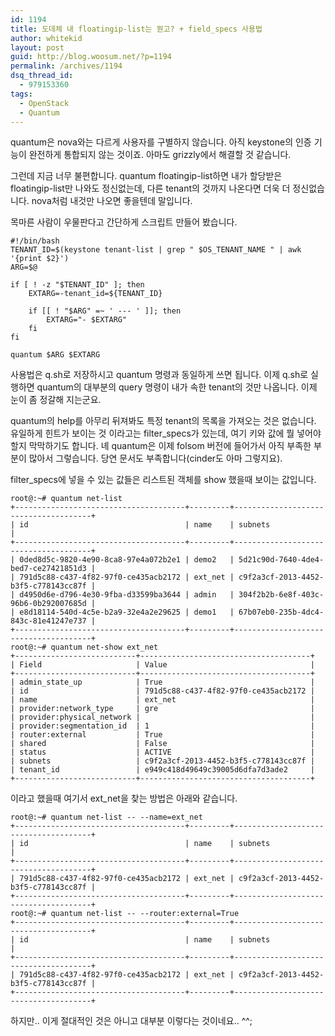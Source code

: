 ```yaml
---
id: 1194
title: 도데체 내 floatingip-list는 뭔고? + field_specs 사용법
author: whitekid
layout: post
guid: http://blog.woosum.net/?p=1194
permalink: /archives/1194
dsq_thread_id:
  - 979153360
tags:
  - OpenStack
  - Quantum
---
```

quantum은 nova와는 다르게 사용자를 구별하지 않습니다. 아직 keystone의 인증 기능이 완전하게 통합되지 않는 것이죠. 아마도 grizzly에서 해결할 것 같습니다.

그런데 지금 너무 불편합니다. quantum floatingip-list하면 내가 할당받은 floatingip-list만 나와도 정신없는데, 다른 tenant의 것까지 나온다면 더욱 더 정신없습니다. nova처럼 내것만 나오면 좋을텐데 말입니다.

목마른 사람이 우물판다고 간단하게 스크립트 만들어 봤습니다.

    #!/bin/bash
    TENANT_ID=$(keystone tenant-list | grep " $OS_TENANT_NAME " | awk '{print $2}')
    ARG=$@

    if [ ! -z "$TENANT_ID" ]; then
        EXTARG=-tenant_id=${TENANT_ID}

        if [[ ! "$ARG" =~ ' --- ' ]]; then
            EXTARG="- $EXTARG"
        fi
    fi

    quantum $ARG $EXTARG

사용법은 q.sh로 저장하시고 quantum 명령과 동일하게 쓰면 됩니다. 이제 q.sh로 실행하면 quantum의 대부분의 query 명령이 내가 속한 tenant의 것만 나옵니다. 이제 눈이 좀 정갈해 지는군요.

quantum의 help를 아무리 뒤져봐도 특정 tenant의 목록을 가져오는 것은 없습니다. 유일하게 힌트가 보이는 것 이라고는 filter_specs가 있는데, 여기 키와 값에 뭘 넣어야할지 막막하기도 합니다. 녜 quantum은 이제 folsom 버전에 들어가서 아직 부족한 부분이 많아서 그렇습니다. 당연 문서도 부족합니다(cinder도 아마 그렇지요).

filter_specs에 넣을 수 있는 값들은 리스트된 객체를 show 했을때 보이는 값입니다.

    root@:~# quantum net-list
    +--------------------------------------+---------+--------------------------------------+
    | id                                   | name    | subnets                              |
    +--------------------------------------+---------+--------------------------------------+
    | 0ded8d5c-9820-4e90-8ca8-97e4a072b2e1 | demo2   | 5d21c90d-7640-4de4-bed7-ce27421851d3 |
    | 791d5c88-c437-4f82-97f0-ce435acb2172 | ext_net | c9f2a3cf-2013-4452-b3f5-c778143cc87f |
    | d4950d6e-d796-4e30-9fba-d33599ba3644 | admin   | 304f2b2b-6e8f-403c-96b6-0b292007685d |
    | e8d18114-540d-4c5e-b2a9-32e4a2e29625 | demo1   | 67b07eb0-235b-4dc4-843c-81e41247e737 |
    +--------------------------------------+---------+--------------------------------------+
    root@:~# quantum net-show ext_net
    +---------------------------+--------------------------------------+
    | Field                     | Value                                |
    +---------------------------+--------------------------------------+
    | admin_state_up            | True                                 |
    | id                        | 791d5c88-c437-4f82-97f0-ce435acb2172 |
    | name                      | ext_net                              |
    | provider:network_type     | gre                                  |
    | provider:physical_network |                                      |
    | provider:segmentation_id  | 1                                    |
    | router:external           | True                                 |
    | shared                    | False                                |
    | status                    | ACTIVE                               |
    | subnets                   | c9f2a3cf-2013-4452-b3f5-c778143cc87f |
    | tenant_id                 | e949c418d49649c39005d6dfa7d3ade2     |
    +---------------------------+--------------------------------------+

이라고 했을때 여기서 ext_net을 찾는 방법은 아래와 같습니다.

    root@:~# quantum net-list -- --name=ext_net
    +--------------------------------------+---------+--------------------------------------+
    | id                                   | name    | subnets                              |
    +--------------------------------------+---------+--------------------------------------+
    | 791d5c88-c437-4f82-97f0-ce435acb2172 | ext_net | c9f2a3cf-2013-4452-b3f5-c778143cc87f |
    +--------------------------------------+---------+--------------------------------------+
    root@:~# quantum net-list -- --router:external=True
    +--------------------------------------+---------+--------------------------------------+
    | id                                   | name    | subnets                              |
    +--------------------------------------+---------+--------------------------------------+
    | 791d5c88-c437-4f82-97f0-ce435acb2172 | ext_net | c9f2a3cf-2013-4452-b3f5-c778143cc87f |
    +--------------------------------------+---------+--------------------------------------+

하지만.. 이게 절대적인 것은 아니고 대부분 이렇다는 것이네요.. ^^;